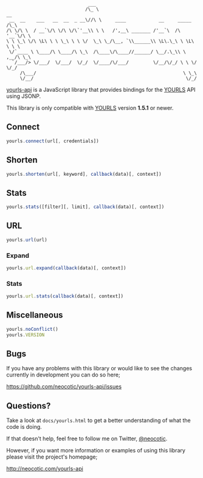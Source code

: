                                   ___                                           
                                 /\_ \                                    __    
     __  __    ___   __  __  _ __\//\ \     ____            __     _____ /\_\   
    /\ \/\ \  / __`\/\ \/\ \/\`'__\\ \ \   /',__\ _______ /'__`\  /\ '__`\/\ \  
    \ \ \_\ \/\ \L\ \ \ \_\ \ \ \/  \_\ \_/\__, `\\______\\ \L\.\_\ \ \L\ \ \ \ 
     \/`____ \ \____/\ \____/\ \_\  /\____\/\____//______/ \__/.\_\\ \ ,__/\ \_\
      `/___/> \/___/  \/___/  \/_/  \/____/\/___/         \/__/\/_/ \ \ \/  \/_/
         /\___/                                                      \ \_\      
         \/__/                                                        \/_/      

[yourls-api][] is a JavaScript library that provides bindings for the [YOURLS][]
API using JSONP.

This library is only compatible with [YOURLS][] version **1.5.1** or newer.

## Connect

``` javascript
yourls.connect(url[, credentials])
```

## Shorten

``` javascript
yourls.shorten(url[, keyword], callback(data)[, context])
```

## Stats

``` javascript
yourls.stats([filter][, limit], callback(data)[, context])
```

## URL

``` javascript
yourls.url(url)
```

### Expand

``` javascript
yourls.url.expand(callback(data)[, context])
```

### Stats

``` javascript
yourls.url.stats(callback(data)[, context])
```

## Miscellaneous

``` javascript
yourls.noConflict()
yourls.VERSION
```

## Bugs

If you have any problems with this library or would like to see the changes
currently in development you can do so here;

https://github.com/neocotic/yourls-api/issues

## Questions?

Take a look at `docs/yourls.html` to get a better understanding of what the code
is doing.

If that doesn't help, feel free to follow me on Twitter, [@neocotic][].

However, if you want more information or examples of using this library please
visit the project's homepage;

http://neocotic.com/yourls-api

[@neocotic]: https://twitter.com/#!/neocotic
[yourls]: http://yourls.org
[yourls-api]: http://neocotic.com/yourls-api
